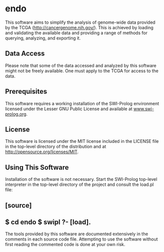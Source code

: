 endo
====

This software aims to simplify the analysis of genome-wide data
provided by the TCGA (http://cancergenome.nih.gov/). This is
achieved by loading and validating the available data and
providing a range of methods for querying, analyzing, and
exporting it.

Data Access
-----------
Please note that some of the data accessed and analyzed by this
software might not be freely available. One must apply to the
TCGA for access to the data.

Prerequisites
-------------
This software requires a working installation of the SWI-Prolog
environment licensed under the Lesser GNU Public License and
available at www.swi-prolog.org.

License
-------
This software is licensed under the MIT license included in the
LICENSE file in the top-level directory of the distribution and
at http://opensource.org/licenses/MIT.

Using This Software
-------------------
Installation of the software is not necessary. Start the
SWI-Prolog top-level interpreter in the top-level directory of
the project and consult the load.pl file:

[source]
----
$ cd endo
$ swipl
?- [load].
----

The tools provided by this software are documented extensively in
the comments in each source code file. Attempting to use the
software without first reading the commented code is done at your
own risk.
